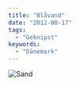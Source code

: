 ```yaml
---
title: "Blåvand"
date: "2012-08-17"
tags:
  - "Geknipst"
keywords:
  - "Dänemark"
---
```


![Sand](/images/codecandies/Foto-1024x768.jpg)
